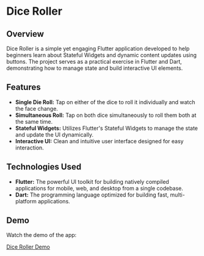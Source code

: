 # Dice Roller

## Overview

Dice Roller is a simple yet engaging Flutter application developed to help beginners learn about Stateful Widgets and dynamic content updates using buttons. The project serves as a practical exercise in Flutter and Dart, demonstrating how to manage state and build interactive UI elements.

## Features

- **Single Die Roll:** Tap on either of the dice to roll it individually and watch the face change.
- **Simultaneous Roll:** Tap on both dice simultaneously to roll them both at the same time.
- **Stateful Widgets:** Utilizes Flutter's Stateful Widgets to manage the state and update the UI dynamically.
- **Interactive UI:** Clean and intuitive user interface designed for easy interaction.

## Technologies Used

- **Flutter:** The powerful UI toolkit for building natively compiled applications for mobile, web, and desktop from a single codebase.
- **Dart:** The programming language optimized for building fast, multi-platform applications.

## Demo

Watch the demo of the app:

[Dice Roller Demo](images/demo.mp4)
